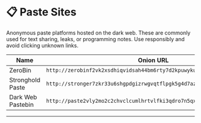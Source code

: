 # 📋 Paste Sites

Anonymous paste platforms hosted on the dark web. These are commonly used for text sharing, leaks, or programming notes. Use responsibly and avoid clicking unknown links.

| Name         | Onion URL                                      |
|--------------|------------------------------------------------|
| ZeroBin | `http://zerobinf2vk2xsdhiqvidsah44bm6rty7d2kpuwykuxrl5clj7uryuad.onion/` |
| Stronghold Paste | `http://stronger7zkr33u6shgpdgizrwgvqtflpgk5g4d7azuowvqjcaxjkgqd.onion/` |
| Dark Web Pastebin | `http://paste2vly2mo2c2chvclcumlhrtvlfki3qdro7n5qxgfdsobwvjq5vyd.onion/` |

---
